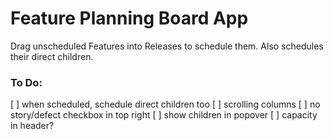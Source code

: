 # Feature Planning Board App

Drag unscheduled Features into Releases to schedule them. Also schedules their direct children.

### To Do:

[ ] when scheduled, schedule direct children too
[ ] scrolling columns
[ ] no story/defect checkbox in top right
[ ] show children in popover
[ ] capacity in header?
